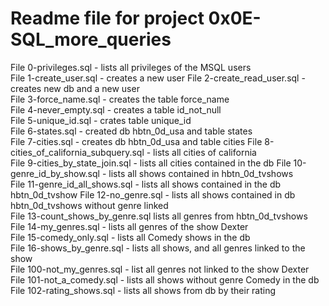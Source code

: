 # Readme file for project 0x0E-SQL_more_queries

File 0-privileges.sql - lists all privileges of the MSQL users  
File 1-create_user.sql - creates a new user
File 2-create_read_user.sql - creates new db and a new user  
File 3-force_name.sql - creates the table force_name  
File 4-never_empty.sql - creates a table id_not_null  
File 5-unique_id.sql - crates table unique_id  
File 6-states.sql - created db hbtn_0d_usa and table states  
File 7-cities.sql - creates db hbtn_0d_usa and table cities
File 8-cities_of_california_subquery.sql - lists all cities of california  
File 9-cities_by_state_join.sql - lists all cities contained in the db
File 10-genre_id_by_show.sql - lists all shows contained in hbtn_0d_tvshows  
File 11-genre_id_all_shows.sql - lists all shows contained in the db hbtn_0d_tvshow
File 12-no_genre.sql - lists all shows contained in db hbtn_0d_tvshows without genre linked  
File 13-count_shows_by_genre.sql lists all genres from hbtn_0d_tvshows  
File 14-my_genres.sql - lists all genres of the show Dexter  
File 15-comedy_only.sql - lists all  Comedy shows in the db  
File 16-shows_by_genre.sql - lists all shows, and all genres linked to the show  
File 100-not_my_genres.sql - list all genres not linked to the show Dexter  
File 101-not_a_comedy.sql - lists all shows without genre Comedy in the db  
File 102-rating_shows.sql - lists all shows from db by their rating